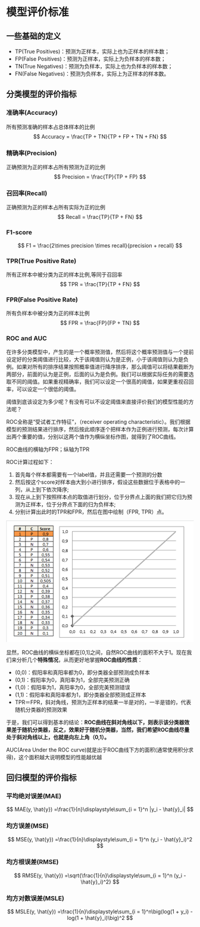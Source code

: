 # 模型评价标准

## 一些基础的定义

- TP(True Positives)：预测为正样本，实际上也为正样本的样本数；
- FP(False Positives)：预测为正样本，实际上为负样本的样本数；
- TN(True Negatives)：预测为负样本，实际上也为负样本的样本数；
- FN(False Negatives)：预测为负样本，实际上为正样本的样本数。

## 分类模型的评价指标

### 准确率(Accuracy)

所有预测准确的样本占总体样本的比例
$$
Accuracy = \frac{TP + TN}{TP + FP + TN + FN}
$$

### 精确率(Precision)

正确预测为正的样本占所有预测为正的比例
$$
Precision = \frac{TP}{TP + FP}
$$

### 召回率(Recall)

正确预测为正的样本占所有实际为正的比例
$$
Recall = \frac{TP}{TP + FN}
$$

### F1-score

$$
F1 = \frac{2\times precision \times recall}{precision + recall}
$$

### TPR(True Positive Rate)

所有正样本中被分类为正的样本比例,等同于召回率
$$
TPR = \frac{TP}{TP + FN}
$$

### FPR(False Positive Rate)

所有负样本中被分类为正的样本比例
$$
FPR = \frac{FP}{FP + TN}
$$

### ROC and AUC

在许多分类模型中，产生的是一个概率预测值，然后将这个概率预测值与一个提前设定好的分类阈值进行比较，大于该阈值则认为是正例，小于该阈值则认为是负例。如果对所有的排序结果按照概率值进行降序排序，那么阈值可以将结果截断为两部分，前面的认为是正例，后面的认为是负例。我们可以根据实际任务的需要选取不同的阈值。如果重视精确率，我们可以设定一个很高的阈值，如果更重视召回率，可以设定一个很低的阈值。

阈值到底该设定为多少呢？有没有可以不设定阈值来直接评价我们的模型性能的方法呢？

ROC全称是“受试者工作特征”，（receiver operating characteristic）。我们根据模型的预测结果进行排序，然后按此顺序逐个把样本作为正例进行预测，每次计算出两个重要的值，分别以这两个值作为横纵坐标作图，就得到了ROC曲线。

ROC曲线的横轴为FPR；纵轴为TPR

ROC计算过程如下：

1. 首先每个样本都需要有一个label值，并且还需要一个预测的分数
2. 然后按这个score对样本由大到小进行排序，假设这些数据位于表格中的一列，从上到下依次降序;
3. 现在从上到下按照样本点的取值进行划分，位于分界点上面的我们把它归为预测为正样本，位于分界点下面的归为负样本;
4. 分别计算出此时的TPR和FPR，然后在图中绘制（FPR, TPR）点。

![roc](imgs/eva1.gif)

显然，ROC曲线的横纵坐标都在[0,1]之间，自然ROC曲线的面积不大于1。现在我们来分析几个**特殊情况**，从而更好地掌握**ROC曲线的性质**： 

- (0,0)：假阳率和真阳率都为0，即分类器全部预测成负样本 
- (0,1)：假阳率为0，真阳率为1，全部完美预测正确
- (1,0)：假阳率为1，真阳率为0，全部完美预测错误
-  (1,1)：假阳率和真阳率都为1，即分类器全部预测成正样本 
- TPR＝FPR，斜对角线，预测为正样本的结果一半是对的，一半是错的，代表随机分类器的预测效果

于是，我们可以得到基本的结论：**ROC曲线在斜对角线以下，则表示该分类器效果差于随机分类器，反之，效果好于随机分类器，当然，我们希望ROC曲线尽量处于斜对角线以上，也就是向左上角（0,1）。** 

AUC(Area Under the ROC curve)就是出于ROC曲线下方的面积(通常使用积分求得)，这个面积越大说明模型的性能越优越

## 回归模型的评价指标

### 平均绝对误差(MAE)

$$
MAE(y, \hat{y}) =\frac{1}{n}\displaystyle\sum_{i = 1}^n |y_i - \hat{y}_i|
$$

### 均方误差(MSE)

$$
MSE(y, \hat{y}) =\frac{1}{n}\displaystyle\sum_{i = 1}^n (y_i - \hat{y}_i)^2
$$

### 均方根误差(RMSE)

$$
RMSE(y, \hat{y}) =\sqrt{\frac{1}{n}\displaystyle\sum_{i = 1}^n (y_i - \hat{y}_i)^2}
$$

### 均方对数误差(MSLE)

$$
MSLE(y, \hat{y}) =\frac{1}{n}\displaystyle\sum_{i = 1}^n\big(log(1 + y_i) - log(1 + \hat{y}_i)\big)^2
$$
